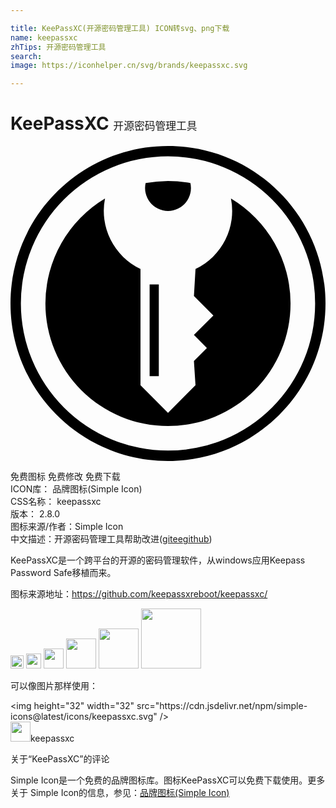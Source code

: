 ```yaml
---

title: KeePassXC(开源密码管理工具) ICON转svg、png下载
name: keepassxc
zhTips: 开源密码管理工具
search: 
image: https://iconhelper.cn/svg/brands/keepassxc.svg

---
```


# KeePassXC  <small style="font-size: 60%;font-weight: 100">开源密码管理工具</small>

<div id="svg" class="svg-wrap">
<svg role="img" viewBox="0 0 24 24" xmlns="http://www.w3.org/2000/svg"><title>KeePassXC icon</title><path d="M12 0C5.378 0 0 5.378 0 12c0 6.623 5.378 12 12 12 6.623 0 12-5.377 12-12 0-6.622-5.377-12-12-12zm0 .791a11.203 11.203 0 0 1 11.209 11.21A11.202 11.202 0 0 1 12 23.208 11.203 11.203 0 0 1 .791 12 11.203 11.203 0 0 1 12.001.791zm0 1.871a9.356 9.356 0 0 0-1.705.162A1.746 1.746 0 0 0 12 4.95a1.746 1.746 0 0 0 1.706-2.126A9.342 9.342 0 0 0 12 2.662zM7.2 4a9.338 9.338 0 0 0-4.54 8 9.338 9.338 0 0 0 18.677 0 9.338 9.338 0 0 0-4.54-7.998 4.888 4.888 0 0 1-2.701 5.365l-.12 2.066 1.482 1.483-1.483 1.482.989.989-.989.988.12 1.857L12 20.328l-2.096-2.096V9.367A4.89 4.89 0 0 1 7.2 4zm3.4 6.543v6.99h.7v-6.99z"/></svg>
</div>
<detail full-name='keepassxc'></detail>

<div class="detail-page">
<p>
<span><span class="badge-success badge">免费图标</span> <span class="badge-success badge">免费修改</span>  <span class="badge-success badge">免费下载</span> </span>
<br/>
<span>
ICON库：
<span class="badge-secondary badge">品牌图标(Simple Icon)</span> 
</span>
<br/>
<span>
CSS名称：
<span class="badge-secondary badge">keepassxc</span> 
</span>

<br/>
<span>
版本：
<span class="badge-secondary badge">2.8.0</span> 
</span>
<br/>
<span>图标来源/作者：<span class="badge-light badge">Simple Icon</span></span> 
<br/>
<span class="zh-detail">中文描述：<span class="badge-primary badge">开源密码管理工具</span><span class="help-link"><span>帮助改进</span>(<a href="https://gitee.com/liuwave/icon-helper/edit/master/json/brands/keepassxc.json" target="_blank" rel="noopener noreferrer">gitee</a><a href="https://github.com/liuwave/icon-helper/edit/master/json/brands/keepassxc.json" target="_blank" rel="noopener noreferrer">github</a></span>)</span><br/>
</p>
</div><div class="description description alert alert-light"><p>KeePassXC是一个跨平台的开源的密码管理软件，从windows应用Keepass Password Safe移植而来。</p><p>图标来源地址：<a href="https://github.com/keepassxreboot/keepassxc/" target="_blank" rel="noopener noreferrer">https://github.com/keepassxreboot/keepassxc/</a></p></div>
<div class="alert alert-dark">
<img height="21" width="21" src="https://cdn.jsdelivr.net/npm/simple-icons@latest/icons/keepassxc.svg" />
<img height="24" width="24" src="https://cdn.jsdelivr.net/npm/simple-icons@latest/icons/keepassxc.svg" />
<img height="32" width="32" src="https://cdn.jsdelivr.net/npm/simple-icons@latest/icons/keepassxc.svg" />
<img height="48" width="48" src="https://cdn.jsdelivr.net/npm/simple-icons@latest/icons/keepassxc.svg" />
<img height="64" width="64" src="https://cdn.jsdelivr.net/npm/simple-icons@latest/icons/keepassxc.svg" />
<img height="96" width="96" src="https://cdn.jsdelivr.net/npm/simple-icons@latest/icons/keepassxc.svg" />

</div>
<div>
  <p>可以像图片那样使用：    
  </p>
  <div class="alert alert-primary" style="font-size: 14px">
    &lt;img height="32" width="32" src="https://cdn.jsdelivr.net/npm/simple-icons@latest/icons/keepassxc.svg" /&gt;
    <copy-btn content='<img height="32" width="32" src="https://cdn.jsdelivr.net/npm/simple-icons@latest/icons/keepassxc.svg" />'></copy-btn>
  </div>
  <div class="alert alert-secondary">
    <img height="32" width="32" src="https://cdn.jsdelivr.net/npm/simple-icons@latest/icons/keepassxc.svg" />keepassxc
    <copy-btn content="keepassxc" btn-title="复制图标名称"></copy-btn>
  </div>
</div>

<Vssue title="关于“KeePassXC”的评论" >关于“KeePassXC”的评论</Vssue>


<div><p>Simple Icon是一个免费的品牌图标库。图标KeePassXC可以免费下载使用。更多关于  Simple Icon的信息，参见：<a target="_blank" href="https://iconhelper.cn/brands.html">品牌图标(Simple Icon)</a>
</p></div>
